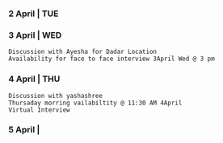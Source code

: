 



### 2 April |     TUE

### 3 April |     WED


```
Discussion with Ayesha for Dadar Location 
Availability for face to face interview 3April Wed @ 3 pm
```

### 4 April |     THU

```
Discussion with yashashree 
Thursaday morring vailabiltity @ 11:30 AM 4April 
Virtual Interview
```

### 5 April | 
